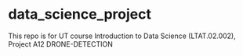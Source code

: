 # data_science_project
This repo is for UT course Introduction to Data Science (LTAT.02.002), Project A12 DRONE-DETECTION
